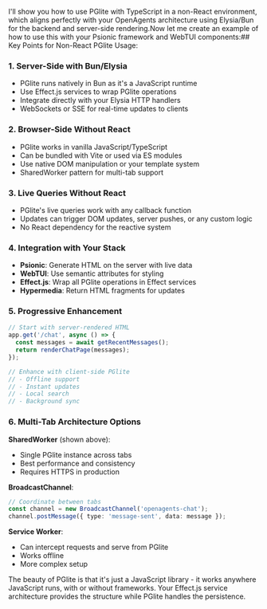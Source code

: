 I'll show you how to use PGlite with TypeScript in a non-React environment, which aligns perfectly with your OpenAgents architecture using Elysia/Bun for the backend and server-side rendering.Now let me create an example of how to use this with your Psionic framework and WebTUI components:## Key Points for Non-React PGlite Usage:

### 1. **Server-Side with Bun/Elysia**
- PGlite runs natively in Bun as it's a JavaScript runtime
- Use Effect.js services to wrap PGlite operations
- Integrate directly with your Elysia HTTP handlers
- WebSockets or SSE for real-time updates to clients

### 2. **Browser-Side Without React**
- PGlite works in vanilla JavaScript/TypeScript
- Can be bundled with Vite or used via ES modules
- Use native DOM manipulation or your template system
- SharedWorker pattern for multi-tab support

### 3. **Live Queries Without React**
- PGlite's live queries work with any callback function
- Updates can trigger DOM updates, server pushes, or any custom logic
- No React dependency for the reactive system

### 4. **Integration with Your Stack**
- **Psionic**: Generate HTML on the server with live data
- **WebTUI**: Use semantic attributes for styling
- **Effect.js**: Wrap all PGlite operations in Effect services
- **Hypermedia**: Return HTML fragments for updates

### 5. **Progressive Enhancement**
```typescript
// Start with server-rendered HTML
app.get('/chat', async () => {
  const messages = await getRecentMessages();
  return renderChatPage(messages);
});

// Enhance with client-side PGlite
// - Offline support
// - Instant updates
// - Local search
// - Background sync
```

### 6. **Multi-Tab Architecture Options**

**SharedWorker** (shown above):
- Single PGlite instance across tabs
- Best performance and consistency
- Requires HTTPS in production

**BroadcastChannel**:
```typescript
// Coordinate between tabs
const channel = new BroadcastChannel('openagents-chat');
channel.postMessage({ type: 'message-sent', data: message });
```

**Service Worker**:
- Can intercept requests and serve from PGlite
- Works offline
- More complex setup

The beauty of PGlite is that it's just a JavaScript library - it works anywhere JavaScript runs, with or without frameworks. Your Effect.js service architecture provides the structure while PGlite handles the persistence.
